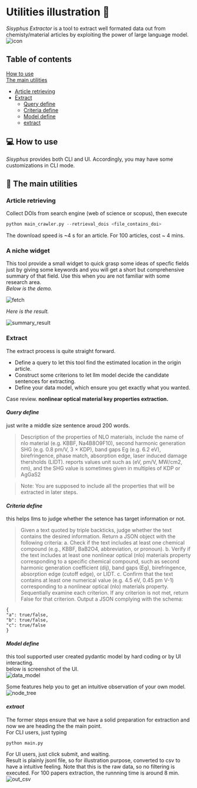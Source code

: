 # Utilities illustration 🔧
_Sisyphus Extractor_ is a tool to extract well formated data out from chemisty/material articles by exploiting the power of large language model.  
![icon](./images/sisyphus_icon.png)

## Table of contents
[How to use](#💻-how-to-use)  
[The main utilities](#🙌-the-main-utilities)  
- [Article retrieving](#article-retrieving)
- [Extract](#extract)
  - [Query define](#query-define)
  - [Criteria define](#criteria-define)
  - [Model define](#model-define)
  - [extract](#extract-1)


## 💻 How to use
 _Sisyphus_ provides both CLI and UI. Accordingly, you may have some customizations in CLI mode.

 ## 🙌 The main utilities
 
 ### Article retrieving
Collect DOIs from search engine (web of science or scopus), then execute  

```python
python main_crawler.py --retrieval_dois <file_contains_doi>
```

The download speed is ~4 s for an article. For 100 articles, cost ~ 4 mins.


### A niche widget
This tool provide a small widget to quick grasp some ideas of specfic fields just by giving some keywords and you will get a short but comprehensive summary of that field. Use this when you are not familiar with some research area.  
_Below is the demo._  

![fetch](./images/fetch_interface.png)  

_Here is the result._  

![summary_result](./images/summary_result.png)


### Extract
The extract process is quite straight forward.
- Define a query to let this tool find the estimated location in the origin article.
- Construct some criterions to let llm model decide the candidate sentences for extracting.
- Define your data model, which ensure you get exactly what you wanted.

Case review. __nonlinear optical material key properties extraction.__  

#### _Query define_  
just write a middle size sentence aroud 200 words.
> Description of the properties of NLO materials, include the name of nlo material (e.g. KBBF, Na4B8O9F10), second harmonic generation SHG (e.g. 0.8 pm/V, 3 × KDP), band gaps Eg (e.g. 6.2 eV), birefringence, phase match, absorption edge, laser induced damage thersholds (LIDT). reports values unit such as (eV, pm/V, MW/cm2, nm), and the SHG value is sometimes given in multiples of KDP or AgGaS2

> Note: You are supposed to include all the properties that will be extracted in later steps.


#### _Criteria define_  
this helps llms to judge whether the setence has target information or not.
> Given a text quoted by triple backticks, judge whether the text contains the desired information. Return a JSON object with the following criteria:
    a. Check if the text includes at least one chemical compound (e.g., KBBF, BaB2O4, abbreviation, or pronoun).
    b. Verify if the text includes at least one nonlinear optical (nlo) materials property corresponding to a specific chemical compound, such as second harmonic generation coefficient (dij), band gaps (Eg), birefringence, absorption edge (cutoff edge), or LIDT.
    c. Confirm that the text contains at least one numerical value (e.g. 4.5 eV, 0.45 pm V-1) corresponding to a nonlinear optical (nlo) materials property.
    Sequentially examine each criterion. If any criterion is not met, return False for that criterion. Output a JSON complying with the schema:

    {
    "a": true/false,
    "b": true/false,
    "c": true/false
    }

#### _Model define_  
this tool supported user created pydantic model by hard coding or by UI interacting.  
below is screenshot of the UI.  
![data_model](./images/build_model.png)  

Some features help you to get an intuitive observation of your own model.  
![node_tree](./images/node%20trees.png)  

#### _extract_
The former steps ensure that we have a solid preparation for extraction and now we are heading the the main point.  
For CLI users, just typing
```python
python main.py
```
For UI users, just click submit, and waiting.  
Result is plainly jsonl file, so for illustration purpose, converted to csv to have a intuitive feeling. Note that this is the raw data, so no filtering is executed. For 100 papers extraction, the runnning time is around 8 min.
![out_csv](./images/out_csv.png)

